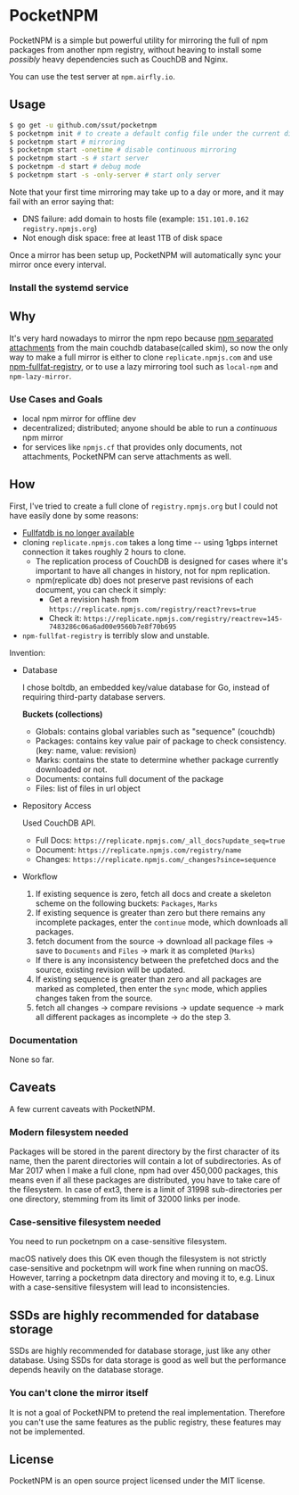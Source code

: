 # PocketNPM

PocketNPM is a simple but powerful utility for mirroring the full of npm packages from another npm registry, without heaving to install some *possibly* heavy dependencies such as CouchDB and Nginx.

You can use the test server at `npm.airfly.io`.

## Usage

```bash
$ go get -u github.com/ssut/pocketnpm
$ pocketnpm init # to create a default config file under the current directory
$ pocketnpm start # mirroring
$ pocketnpm start -onetime # disable continuous mirroring
$ pocketnpm start -s # start server
$ pocketnpm -d start # debug mode
$ pocketnpm start -s -only-server # start only server
```

Note that your first time mirroring may take up to a day or more, and it may fail with an error saying that:

- DNS failure: add domain to hosts file (example: `151.101.0.162 registry.npmjs.org`)
- Not enough disk space: free at least 1TB of disk space

Once a mirror has been setup up, PocketNPM will automatically sync your mirror once every interval.

### Install the systemd service

## Why

It's very hard nowadays to mirror the npm repo because [npm separated attachments](http://blog.npmjs.org/post/83774616862/deprecating-fullfatdb) from the main couchdb database(called skim), so now the only way to make a full mirror is either to clone `replicate.npmjs.com` and use [npm-fullfat-registry](https://github.com/npm/npm-fullfat-registry), or to use a lazy mirroring tool such as `local-npm` and `npm-lazy-mirror`.

### Use Cases and Goals

- local npm mirror for offline dev
- decentralized; distributed; anyone should be able to run a *continuous* npm mirror 
- for services like `npmjs.cf` that provides only documents, not attachments, PocketNPM can serve attachments as well.

## How

First, I've tried to create a full clone of `registry.npmjs.org` but I could not have easily done by some reasons:

- [Fullfatdb is no longer available](http://blog.npmjs.org/post/93158668615/reminder-fullfat-db-is-going-away)
- cloning `replicate.npmjs.com` takes a long time -- using 1gbps internet connection it takes roughly 2 hours to clone.
  - The replication process of CouchDB is designed for cases where it's important to have all changes in history, not for npm replication.
  - npm(replicate db) does not preserve past revisions of each document, you can check it simply:
    - Get a revision hash from `https://replicate.npmjs.com/registry/react?revs=true`
    - Check it: `https://replicate.npmjs.com/registry/reactrev=145-7483286c06a6ad00e9560b7e8f70b695`
- `npm-fullfat-registry` is terribly slow and unstable.

Invention:

- Database

  I chose boltdb, an embedded key/value database for Go, instead of requiring third-party database servers.

  **Buckets (collections)**
  - Globals: contains global variables such as "sequence" (couchdb)
  - Packages: contains key value pair of package to check consistency. (key: name, value: revision)
  - Marks: contains the state to determine whether package currently downloaded or not.
  - Documents: contains full document of the package
  - Files: list of files in url object

- Repository Access

  Used CouchDB API.
  
  - Full Docs: `https://replicate.npmjs.com/_all_docs?update_seq=true`
  - Document: `https://replicate.npmjs.com/registry/name`
  - Changes: `https://replicate.npmjs.com/_changes?since=sequence`

- Workflow

  1. If existing sequence is zero, fetch all docs and create a skeleton scheme on the following buckets: `Packages`, `Marks`
  2. If existing sequence is greater than zero but there remains any incomplete packages, enter the `continue` mode, which downloads all packages.
  3. fetch document from the source -> download all package files -> save to `Documents` and `Files` -> mark it as completed (`Marks`)
    - If there is any inconsistency between the prefetched docs and the source, existing revision will be updated.
  4. If existing sequence is greater than zero and all packages are marked as completed, then enter the `sync` mode, which applies changes taken from the source.
  5. fetch all changes -> compare revisions -> update sequence -> mark all different packages as incomplete -> do the step 3. 

### Documentation

None so far. 

## Caveats

A few current caveats with PocketNPM.

### Modern filesystem needed

Packages will be stored in the parent directory by the first character of its name, then the parent directories will contain a lot of subdirectories. As of Mar 2017 when I make a full clone, npm had over 450,000 packages, this means even if all these packages are distributed, you have to take care of the filesystem. In case of ext3, there is a limit of 31998 sub-directories per one directory, stemming from its limit of 32000 links per inode.

### Case-sensitive filesystem needed

You need to run pocketnpm on a case-sensitive filesystem.

macOS natively does this OK even though the filesystem is not strictly case-sensitive and pocketnpm will work fine when running on macOS. However, tarring a pocketnpm data directory and moving it to, e.g. Linux with a case-sensitive filesystem will lead to inconsistencies.

## SSDs are highly recommended for database storage

SSDs are highly recommended for database storage, just like any other database. Using SSDs for data storage is good as well but the performance depends heavily on the database storage.

### You can't clone the mirror itself

It is not a goal of PocketNPM to pretend the real implementation. Therefore you can't use the same features as the public registry, these features may not be implemented.

## License

PocketNPM is an open source project licensed under the MIT license.
